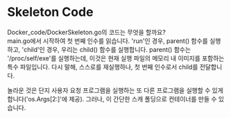 # **Skeleton Code**
Docker_code/DockerSkeleton.go의 코드는 무엇을 할까요?  
main.go에서 시작하여 첫 번째 인수를 읽습니다. 'run'인 경우, parent() 함수를 실행하고, 'child'인 경우, 우리는 child() 함수를 실행합니다. parent() 함수는 '/proc/self/exe'를 실행하는데, 이것은 현재 실행 파일의 메모리 내 이미지를 포함하는 특수 파일입니다. 다시 말해, 스스로를 재실행하나, 첫 번째 인수로서 child를 전달합니다.

놀라운 것은 단지 사용자 요청 프로그램을 실행하는 또 다른 프로그램을 실행할 수 있게 합니다('os.Args[2:]'에 제공). 그러나, 이 간단한 스캐 폴딩으로 컨테이너를 만들 수 있습니다.